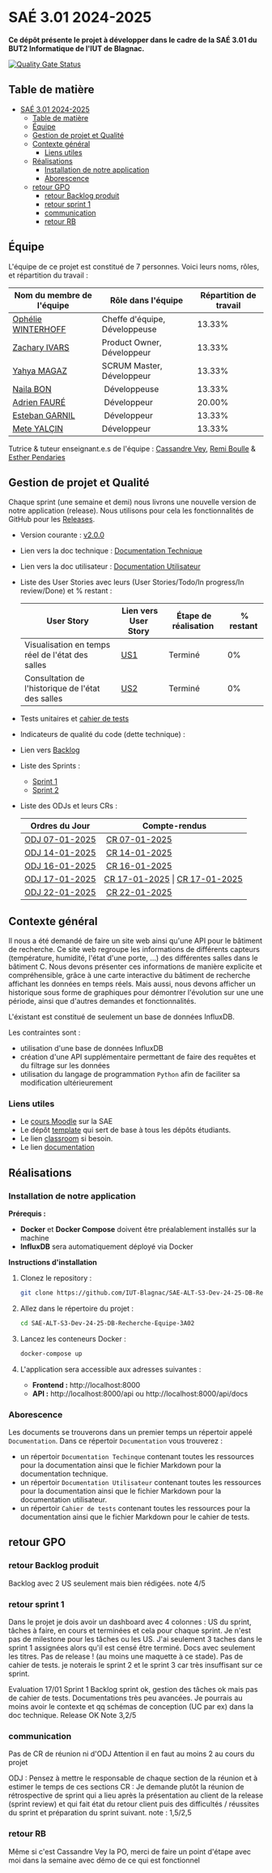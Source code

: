 # SAÉ 3.01 2024-2025

[comment]: <> (/!\ A MODIFIER !!!)
[comment]: <> (:baseURL: https://github.com/IUT-Blagnac/sae3-01-template)

[comment]: <> (TIP: Pensez à mettre à jour les infos dans ce fichier pour que les badges pointent sur les résultats effectifs de vos intégrations continue ou sur la bonne licence logicielle.)

**Ce dépôt présente le projet à développer dans le cadre de la SAÉ 3.01 du BUT2 Informatique de l'IUT de Blagnac.**

[![Quality Gate Status](https://sonarqube.endide.com/api/project_badges/measure?project=saerecherche&metric=alert_status&token=sqb_42450a8aee8dd783bac82122f9c36dd4b062a832)](https://sonarqube.endide.com/dashboard?id=saerecherche)

## Table de matière

- [SAÉ 3.01 2024-2025](#saé-301-2024-2025)
  - [Table de matière](#table-de-matière)
  - [Équipe](#équipe)
  - [Gestion de projet et Qualité](#gestion-de-projet-et-qualité)
  - [Contexte général](#contexte-général)
    - [Liens utiles](#liens-utiles)
  - [Réalisations](#réalisations)
    - [Installation de notre application](#installation-de-notre-application)
    - [Aborescence](#aborescence)
  - [retour GPO](#retour-gpo)
    - [retour Backlog produit](#retour-backlog-produit)
    - [retour sprint 1](#retour-sprint-1)
    - [communication](#communication)
    - [retour RB](#retour-rb)


## Équipe

L'équipe de ce projet est constitué de 7 personnes. Voici leurs noms, rôles, et répartition du travail :

| Nom du membre de l'équipe | Rôle dans l'équipe | Répartition de travail |
|---------------------------|--------------------|------------------------|
|[Ophélie WINTERHOFF](https://github.com/ophewinx) | Cheffe d'équipe, Développeuse | 13.33% |
|[Zachary IVARS](https://github.com/Trailmix05) | Product Owner, Développeur | 13.33% |
|[Yahya MAGAZ](https://github.com/Magaz-Yahya) | SCRUM Master, Développeur | 13.33% |
|[Naila BON](https://github.com/naila-bon) | Développeuse | 13.33% |
|[Adrien FAURÉ](https://github.com/AirbnbEcoPlus) | Développeur | 20.00% | 
|[Esteban GARNIL](https://github.com/estebanGarnil) | Développeur | 13.33% |
|[Mete YALÇIN](https://github.com/MeteIsCoding) | Développeur| 13.33% |


Tutrice & tuteur enseignant.e.s de l'équipe : [Cassandre Vey](cassandre.vey@irit.fr), [Remi Boulle](remi.boulle@univ-tlse2.fr) & [Esther Pendaries](esther.pendaries@univ-tlse2.fr)

## Gestion de projet et Qualité

Chaque sprint (une semaine et demi) nous livrons une nouvelle version de notre application (release).
Nous utilisons pour cela les fonctionnalités de GitHub pour les [Releases](https://docs.github.com/en/repositories/releasing-projects-on-github).

- Version courante : [v2.0.0]()
- Lien vers la doc technique : [Documentation Technique](https://github.com/IUT-Blagnac/SAE-ALT-S3-Dev-24-25-DB-Recherche-Equipe-3A02/blob/master/Documentation/Documentation%20Technique/Technical_Document.md)
- Lien vers la doc utilisateur : [Documentation Utilisateur](https://github.com/IUT-Blagnac/SAE-ALT-S3-Dev-24-25-DB-Recherche-Equipe-3A02/blob/master/Documentation/Documentation%20Utilisateur/User_Document.md)
- Liste des User Stories avec leurs (User Stories/Todo/In progress/In review/Done) et % restant :

  | User Story | Lien vers User Story | Étape de réalisation | % restant |
  |------------|----------------------|----------------------|-----------|
  | Visualisation en temps réel de l'état des salles | [US1](https://github.com/orgs/IUT-Blagnac/projects/296/views/1?pane=issue&itemId=93015121&issue=IUT-Blagnac%7CSAE-ALT-S3-Dev-24-25-DB-Recherche-Equipe-3A02%7C2) | Terminé | 0% |
  |Consultation de l'historique de l'état des salles | [US2](https://github.com/orgs/IUT-Blagnac/projects/296/views/1?pane=issue&itemId=93017220&issue=IUT-Blagnac%7CSAE-ALT-S3-Dev-24-25-DB-Recherche-Equipe-3A02%7C3) | Terminé | 0% |
  
- Tests unitaires et [cahier de tests](https://github.com/IUT-Blagnac/SAE-ALT-S3-Dev-24-25-DB-Recherche-Equipe-3A02/blob/master/Documentation/Cahier%20de%20tests/Test_Book.md)
- Indicateurs de qualité du code (dette technique) :
- Lien vers [Backlog](https://github.com/IUT-Blagnac/SAE-ALT-S3-Dev-24-25-DB-Recherche-Equipe-3A02/issues)
- Liste des Sprints :
  - [Sprint 1](https://github.com/orgs/IUT-Blagnac/projects/296)
  - [Sprint 2](https://github.com/orgs/IUT-Blagnac/projects/306)
- Liste des ODJs et leurs CRs :

  | Ordres du Jour | Compte-rendus |
  |----------------|---------------|
  | [ODJ 07-01-2025](https://github.com/IUT-Blagnac/SAE-ALT-S3-Dev-24-25-DB-Recherche-Equipe-3A02/blob/master/Gestion%20de%20projet/14-01-2025/Ordre%20du%20Jour%2014-01-2025.pdf) | [CR 07-01-2025](https://github.com/IUT-Blagnac/SAE-ALT-S3-Dev-24-25-DB-Recherche-Equipe-3A02/blob/master/Gestion%20de%20projet/14-01-2025/CR%20R%C3%A9union%2014-01-2025.pdf)|
  | [ODJ 14-01-2025](https://github.com/IUT-Blagnac/SAE-ALT-S3-Dev-24-25-DB-Recherche-Equipe-3A02/blob/master/Gestion%20de%20projet/14-01-2025/Ordre%20du%20Jour%2014-01-2025.pdf) | [CR 14-01-2025](https://github.com/IUT-Blagnac/SAE-ALT-S3-Dev-24-25-DB-Recherche-Equipe-3A02/blob/master/Gestion%20de%20projet/14-01-2025/Ordre%20du%20Jour%2014-01-2025.pdf)|
  | [ODJ 16-01-2025](https://github.com/IUT-Blagnac/SAE-ALT-S3-Dev-24-25-DB-Recherche-Equipe-3A02/blob/master/Gestion%20de%20projet/16-01-2025/Ordre%20du%20Jour%2016-01-2025.pdf) | [CR 16-01-2025](https://github.com/IUT-Blagnac/SAE-ALT-S3-Dev-24-25-DB-Recherche-Equipe-3A02/blob/master/Gestion%20de%20projet/16-01-2025/CR%20R%C3%A9union%2016-01-2025.pdf)|
  | [ODJ 17-01-2025](https://github.com/IUT-Blagnac/SAE-ALT-S3-Dev-24-25-DB-Recherche-Equipe-3A02/blob/master/Gestion%20de%20projet/17-01-2025/Ordre%20Du%20Jour%2017-01-2025.pdf) | [CR 17-01-2025](https://github.com/IUT-Blagnac/SAE-ALT-S3-Dev-24-25-DB-Recherche-Equipe-3A02/blob/master/Gestion%20de%20projet/17-01-2025/CR%20R%C3%A9union%20Client%2017-01-2025%20CV.pdf) \| [CR 17-01-2025](https://github.com/IUT-Blagnac/SAE-ALT-S3-Dev-24-25-DB-Recherche-Equipe-3A02/blob/master/Gestion%20de%20projet/17-01-2025/CR%20R%C3%A9union%20Client%2017-01-2025%20AVDB.pdf)|
  | [ODJ 22-01-2025](https://github.com/IUT-Blagnac/SAE-ALT-S3-Dev-24-25-DB-Recherche-Equipe-3A02/blob/master/Gestion%20de%20projet/22-01-2025/Ordre%20Du%20Jour%2022-01-2025.pdf) | [CR 22-01-2025](https://github.com/IUT-Blagnac/SAE-ALT-S3-Dev-24-25-DB-Recherche-Equipe-3A02/blob/master/Gestion%20de%20projet/22-01-2025/CR%20R%C3%A9union%20Client%2022-01-2025%20CV.pdf)|


## Contexte général

Il nous a été demandé de faire un site web ainsi qu'une API pour le bâtiment de recherche. Ce site web regroupe les informations de différents capteurs (température, humidité, l'état d'une porte, ...) des différentes salles dans le bâtiment C. Nous devons présenter ces informations de manière explicite et compréhensible, grâce à une carte interactive du bâtiment de recherche affichant les données en temps réels. Mais aussi, nous devons afficher un historique sous forme de graphiques pour démontrer l'évolution sur une une période, ainsi que d'autres demandes et fonctionnalités.

L'éxistant est constitué de seulement un base de données InfluxDB.

Les contraintes sont :
  - utilisation d'une base de données InfluxDB
  - création d'une API supplémentaire permettant de faire des requêtes et du filtrage sur les données
  - utilisation du langage de programmation `Python` afin de faciliter sa modification ultérieurement


### Liens utiles

- Le [cours Moodle](https://webetud.iut-blagnac.fr/course/view.php?id=841) sur la SAE
- Le dépôt [template](https://github.com/IUT-Blagnac/sae3-01-template) qui sert de base à tous les dépôts étudiants.
- Le lien [classroom](https://classroom.github.com/a/OUF7gxEa) si besoin.
- Le lien [documentation](https://github.com/IUT-Blagnac/SAE-ALT-S3-Dev-24-25-DB-Recherche-Equipe-3A02/tree/master/Documentation)

## Réalisations 

### Installation de notre application

**Prérequis :**
- **Docker** et **Docker Compose** doivent être préalablement installés sur la machine
- **InfluxDB** sera automatiquement déployé via Docker

**Instructions d'installation**
1. Clonez le repository :
   
   ```bash
   git clone https://github.com/IUT-Blagnac/SAE-ALT-S3-Dev-24-25-DB-Recherche-Equipe-3A02.git
2. Allez dans le répertoire du projet : 
   
   ```bash
   cd SAE-ALT-S3-Dev-24-25-DB-Recherche-Equipe-3A02
3. Lancez les conteneurs Docker : 

    ```bash
    docker-compose up
4. L'application sera accessible aux adresses suivantes : 
    
    - **Frontend :** http://localhost:8000
    - **API :** http://localhost:8000/api ou http://localhost:8000/api/docs

### Aborescence
Les documents se trouverons dans un premier temps un répertoir appelé `Documentation`. Dans ce répertoir `Documentation` vous trouverez : 
- un répertoir `Documentation Techinque` contenant toutes les ressources pour la documentation ainsi que le fichier Markdown pour la documentation technique.
- un répertoir `Documentation Utilisateur` contenant toutes les ressources pour la documentation ainsi que le fichier Markdown pour la documentation utilisateur.
- un répertoir `Cahier de tests` contenant toutes les ressources pour la documentation ainsi que le fichier Markdown pour le cahier de tests.

## retour GPO

### retour Backlog produit
Backlog avec 2 US seulement mais bien rédigées.
note 4/5

### retour sprint 1
Dans le projet je dois avoir un dashboard avec 4 colonnes  : US du sprint, tâches à faire, en cours  et terminées et cela pour chaque sprint. Je n'est pas de milestone pour les tâches ou les US. 
J'ai seulement 3 taches dans le sprint 1 assignées alors qu'il est censé être terminé. 
Docs avec seulement les titres.
Pas de release ! (au moins une maquette  à ce stade). 
Pas de cahier de tests.
je noterais le sprint 2 et le sprint 3 car très insuffisant sur ce sprint.

Evaluation 17/01 Sprint 1
Backlog sprint ok, gestion des tâches ok mais pas de cahier de tests.  Documentations très peu avancées. Je pourrais au moins avoir le contexte  et qq schémas de conception (UC par ex) dans la doc technique. Release OK
Note 3,2/5


### communication
Pas de CR de réunion ni d'ODJ 
Attention il en faut au moins 2 au cours du projet

ODJ : Pensez à mettre le responsable de chaque section de la réunion et à estimer le temps de ces sections 
CR : Je demande plutôt la réunion de rétrospective de sprint qui a lieu après la présentation au client de la release (sprint review) et qui fait état du retour client puis des difficultés / réussites du sprint et préparation du sprint suivant.
note : 1,5/2,5


### retour RB

Même si c'est Cassandre Vey la PO, merci de faire un point d'étape avec moi dans la semaine avec démo de ce qui est fonctionnel


